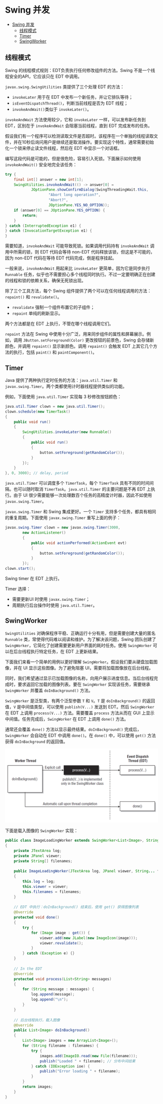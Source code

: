 # Swing 并发

- [Swing 并发](#swing-并发)
  - [线程模式](#线程模式)
  - [Timer](#timer)
  - [SwingWorker](#swingworker)

## 线程模式

Swing 的线程模式规则：EDT负责执行任何修改组件的方法。Swing 不是一个线程安全的API，它应该只在 EDT 中调用。

`javax.swing.SwingUtilities` 类提供了三个处理 EDT 的方法：

- `invokeLater` 用于在 EDT 中发布一个新任务，并让它排队等待；
- `isEventDispatchThread()`，判断当前线程是否为 EDT 线程；
- `invokeAndWait()`类似于 `invokeLater()`。

`invokeAndWait` 方法使用较少，它和 `invokeLater` 一样，可以发布新任务到 EDT，区别在于 `invokeAndWait` 会阻塞当前线程，直到 EDT 完成发布的任务。

假设我们有一个程序可以检测读取文件是否超时。该程序在一个单独的线程读取文件，并在10秒后询问用户是继续还是取消操作。要实现这个特性，通常需要初始化一个锁来停止读文件线程，然后在 EDT 中显示一个对话框。

编写这段代码是可能的，但是很危险，容易引入死锁。下面展示如何使用 `invokeAndWait()` 安全地完全该任务：

```java
try {
    final int[] answer = new int[1];
    SwingUtilities.invokeAndWait(() -> answer[0] =
            JOptionPane.showConfirmDialog(SwingThreadingWait.this,
                    "Abort long operation?",
                    "Abort?",
                    JOptionPane.YES_NO_OPTION));
    if (answer[0] == JOptionPane.YES_OPTION) {
        return;
    }
} catch (InterruptedException e1) {
} catch (InvocationTargetException e1) {
}
```

需要知道，`invokeAndWait` 可能导致死锁。如果调用代码持有 `invokeAndWait` 调用中所需的锁，则 EDT 代码会等待 non-EDT 代码释放该锁，但这是不可能的，因为 non-EDT 代码在等待 EDT 代码完成，倒是程序挂起。

一般来说，`invokeAndWait` 用起来比 `invokeLater` 更简单，因为它是同步执行 `Runnable` 任务，似乎也不需要担心多个线程同时执行。不过一定要明确正在创建的线程和锁的依赖关系，确保无死锁出现。

除了三个工具方法，每个 Swing 组件提供了两个可以在任何线程调用的方法：`repaint()` 和 `revalidate()`。

- `revalidate` 强制一个组件布置它的子组件；
- `repaint` 单纯的刷新显示。

两个方法都是在 EDT 上执行，不管在哪个线程调用它们。

`repaint` 方法在 Swing 中使用十分广泛，用来同步组件的属性和屏幕展示。例如，调用 `JButton.setForeground(Color)` 更改按钮的前景色，Swing 会存储新颜色，并调用 `repaint()` 显示新颜色。调用 `repaint()` 会触发 EDT 上其它几个方法的执行，包括 `paint()` 和 `paintComponent()`。

## Timer

Java 提供了两种执行定时任务的方法：`java.util.Timer` 和 `javax.swing.Timer`。两个类都使用计时器线程提供类似的功能。

例如，下面使用 `java.util.Timer` 实现每 3 秒修改按钮颜色：

```java
java.util.Timer clown = new java.util.Timer();
clown.schedule(new TimerTask()
{
    public void run()
    {
        SwingUtilities.invokeLater(new Runnable()
        {
            public void run()
            {
                button.setForeground(getRandomColor());
            }
        });
    }
}, 0, 3000); // delay, period
```

`java.util.Timer` 可以调度多个 `TimerTask`，每个 `TimerTask` 具有不同的时间间隔。也可以随时取消 `TimerTask`。`java.util.Timer` 的主要问题是不再 EDT 上执行。由于 UI 很少需要能够一次处理数百个任务的高精度计时器，因此不如使用 `javax.swing.Timer`。

`javax.swing.Timer` 和 Swing 集成更好。一个 `Timer` 支持多个任务，都具有相同的重复周期。下面使用 `javax.swing.Timer` 重写上面的例子：

```java
javax.swing.Timer clown = new javax.swing.Timer(3000,
        new ActionListener()
        {
            public void actionPerformed(ActionEvent evt)
            {
                button.setForeground(getRandomColor());
            }
        });
clown.start();
```

Swing timer 在 EDT 上执行。

Timer 选择：

- 需要更新UI 时使用 `javax.swing.Timer`；
- 周期执行后台操作时使用 `java.util.Timer`。

## SwingWorker

`SwingUtilities` 对确保程序平稳、正确运行十分有用，但是需要创建大量的匿名 `Runnable` 类，常使得代码难以阅读和维护。为了解决该问题，Swing 团队创建了 `SwingWorker`，它简化了创建需要更新用户界面的耗时任务。使用 `SwingWorker` 可以在后台线程执行特定任务，在 EDT 上更新结果。

下面我们来看一个简单的用例以更好理解 `SwingWorker`。假设我们要从硬盘加载图像，并在 UI 显示这些图像。为了避免阻塞 UI，需要将加载图像放在后台线程。

同时，我们希望通过显示已加载图像的名称，向用户展示进度信息。当后台线程完成时，要求返回它加载的图像列表。要在 `SwingWorker` 实现该任务，需要继承 `SwingWorker` 并覆盖 `doInBackground()` 方法。

`SwingWorker` 是泛型类，有两个泛型参数 `T` 和 `V`。`T` 是 `doInBackground()` 的返回值，`V` 是中间值类型，可以使用 `publish(V...)` 发送到 EDT。然后 `SwingWorker` 在 EDT 上调用 `process(V...)` 方法。需要覆盖 `process` 方法从而在 GUI 上显示中间值。任务完成后，`SwingWorker` 在 EDT 上调用 `done()` 方法。

通常还会覆盖 `done()` 方法以显示最终结果。`doInBackground()` 完成后，`SwingWorker` 会自动在 EDT 中调用 `done()`。在 `done()` 中，可以使用 `get()` 方法获得 `doInBackground` 的返回值。

![](images/2021-11-16-13-17-15.png)

下面是载入图像的 `SwingWorker` 实现：

```java
public class ImageLoadingWorker extends SwingWorker<List<Image>, String>
{
    private JTextArea log;
    private JPanel viewer;
    private String[] filenames;

    public ImageLoadingWorker(JTextArea log, JPanel viewer, String... filenames)
    {
        this.log = log;
        this.viewer = viewer;
        this.filenames = filenames;
    }

    // EDT 中执行：doInBackground() 结束后，使用 get() 获得图像列表
    @Override
    protected void done()
    {
        try {
            for (Image image : get()) {
                viewer.add(new JLabel(new ImageIcon(image)));
                viewer.revalidate();
            }
        } catch (Exception e) {}
    }

    // In the EDT
    @Override
    protected void process(List<String> messages)
    {
        for (String message : messages) {
            log.append(message);
            log.append("\n");
        }
    }

    // 后台线程执行，载入图像
    @Override
    public List<Image> doInBackground()
    {
        List<Image> images = new ArrayList<Image>();
        for (String filename : filenames) {
            try {
                images.add(ImageIO.read(new File(filename)));
                publish("Loaded " + filename); // 分布中间结果
            } catch (IOException ioe) {
                publish("Error loading " + filename);
            }
        }
        return images;
    }
}
```



